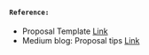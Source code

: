 #### `Reference:`

- Proposal Template [Link](https://docs.google.com/document/d/1D2pLc_eP-8-waBnRuj57Tc_jQT7_-ZWRQCDjv6qtPTY/edit)
- Medium blog: Proposal tips [Link](https://medium.com/@mvanshika23/writing-c4gt-proposal-my-experience-on-getting-selected-86650f442174)
